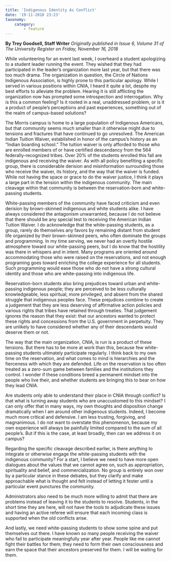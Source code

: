 ```yaml
---
title: 'Indigenous Identity As Conflict'
date: '19-11-2018 23:23'
taxonomy:
    category:
        - feature
---
```


**By Trey Goodsell, Staff Writer** _Originally published in Issue 6, Volume 31 of The University Register on Friday, November 16, 2018_

While volunteering for an event last week, I overheard a student apologizing to a student leader running the event. They wished that they had participated in the leader’s organization more last year, but that there was too much drama. The organization in question, the Circle of Nations Indigenous Association, is highly prone to this particular apology. While I served in various positions within CNIA, I heard it quite a lot, despite my best efforts to alleviate the problem. Hearing it is still afflicting the organization now has prompted some introspection and interrogation. Why is this a common feeling? Is it rooted in a real, unaddressed problem, or is it a product of people’s perceptions and past experiences, something out of the realm of campus-based solutions? 

The Morris campus is home to a large population of Indigenous Americans, but that community seems much smaller than it otherwise might due to tensions and fractures that have continued to go unresolved. The American Indian Tuition Waiver, established in honor of the campus’s history as an “Indian boarding school.” The tuition waiver is only afforded to those who are enrolled members of or have certified descendancy from the 564 federally-recognized tribes. Over 20% of the students enrolled this fall are indigenous and receiving the waiver. As with all policy benefiting a specific group, there is considerable derision and misinformation surrounding those who receive the waiver, its history, and the way that the waiver is funded. While not having the space or grace to do the waiver justice, I think it plays a large part in the tension within the indigenous community. The main cleavage within that community is between the reservation-born and white-passing students. 

White-passing members of the community have faced criticism and even derision by brown-skinned indigenous and white students alike. I have always considered the antagonism unwarranted, because I do not believe that there should be any special test to receiving the American Indian Tuition Waiver. I do acknowledge that the white-passing students, as a group, rarely do themselves any favors by remaining distant from student life organized by their brown-skinned peers, who often dominate the groups and programming. In my time serving, we never had an overtly hostile atmosphere toward our white-passing peers, but I do know that the hostility was there in whispers and in intent. Many programs are oriented around accommodating those who were raised on the reservations, and not enough programing goes toward enriching the college experience for all students. Such programming would ease those who do not have a strong cultural identity and those who are white-passing into indigenous life. 

Reservation-born students also bring prejudices toward urban and white-passing indigenous people; they are perceived to be less culturally knowledgeable, less spiritual, more privileged, and absent from the shared struggle that indigenous peoples face. These prejudices combine to create a judgement that they are less deserving of affirmative action policies and various rights that tribes have retained through treaties. That judgement ignores the reason that they exist: that our ancestors wanted to protect these rights and concessions from the U.S. government in perpetuity. They are unlikely to have considered whether any of their descendants would deserve them or not. 

The way that the main organization, CNIA, is run is a product of these tensions. But there has to be more at work than this, because few white-passing students ultimately participate regularly. I think back to my own time on the reservation, and what comes to mind is hierarchies and the fierceness with which they are defended. Life on the reservation is too often treated as a zero-sum game between families and the institutions they control. I wonder if these conditions breed a permanent mindset into the people who live their, and whether students are bringing this to bear on how they lead CNIA. 

Are students only able to understand their place in CNIA through conflict? Is that what is turning away students who are unaccustomed to this mindset? I can only offer that in many ways, my own thoughts and disposition change dramatically when I am around other indigenous students. Indeed, I become much more critical and defensive. I am less trusting, forgiving, and magnanimous. I do not want to overstate this phenomenon, because my own experience will always be painfully limited compared to the sum of all people’s. But if this is the case, at least broadly, then can we address it on campus? 

Regarding the specific cleavage described earlier, is there anything to integrate or otherwise engage the white-passing students with the indigenous community? For a start, I believe we need to have more open dialogues about the values that we cannot agree on, such as appropriation, spirituality and belief, and commercialization. No group is entirely won over by a particular stance in these debates, but they clarify and make approachable what is thought and felt instead of letting it fester until a particular event punctures the community. 

Administrators also need to be much more willing to admit that there are problems instead of leaving it to the students to resolve. Students, in the short time they are here, will not have the tools to adjudicate these issues and having an active referee will ensure that each incoming class is supported when the old conflicts arise. 

And lastly, we need white-passing students to show some spine and put themselves out there. I have known so many people receiving the waiver who fail to participate meaningfully year after year. People like me cannot fight their battles for them; they need to form their own consciousness and earn the space that their ancestors preserved for them. I will be waiting for them.